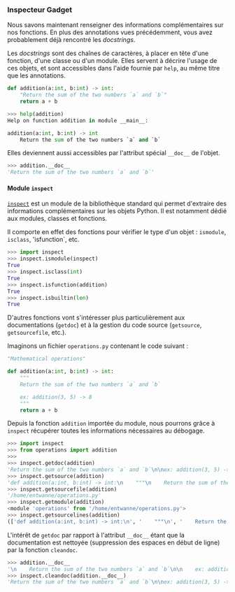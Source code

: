 ### Inspecteur Gadget

Nous savons maintenant renseigner des informations complémentaires sur nos fonctions.
En plus des annotations vues précédemment, vous avez probablement déjà rencontré les *docstrings*.

Les *docstrings* sont des chaînes de caractères, à placer en tête d'une fonction, d'une classe ou d'un module.
Elles servent à décrire l'usage de ces objets, et sont accessibles dans l'aide fournie par `help`, au même titre que les annotations.

```python
def addition(a:int, b:int) -> int:
    "Return the sum of the two numbers `a` and `b`"
    return a + b
```

```python
>>> help(addition)
Help on function addition in module __main__:

addition(a:int, b:int) -> int
    Return the sum of the two numbers `a` and `b`
```

Elles deviennent aussi accessibles par l'attribut spécial `__doc__` de l'objet.

```python
>>> addition.__doc__
'Return the sum of the two numbers `a` and `b`'
```

#### Module `inspect`

[`inspect`](https://docs.python.org/3/library/inspect.html) est un module de la bibliothèque standard qui permet d'extraire des informations complémentaires sur les objets Python.
Il est notamment dédié aux modules, classes et fonctions.

Il comporte en effet des fonctions pour vérifier le type d'un objet : `ismodule`, `isclass`, 'isfunction`, etc.

```python
>>> import inspect
>>> inspect.ismodule(inspect)
True
>>> inspect.isclass(int)
True
>>> inspect.isfunction(addition)
True
>>> inspect.isbuiltin(len)
True
```

D'autres fonctions vont s'intéresser plus particulièrement aux documentations (`getdoc`) et à la gestion du code source (`getsource`, `getsourcefile`, etc.).

Imaginons un fichier `operations.py` contenant le code suivant :

```python
"Mathematical operations"

def addition(a:int, b:int) -> int:
    """
    Return the sum of the two numbers `a` and `b`

    ex: addition(3, 5) -> 8
    """
    return a + b
```

Depuis la fonction `addition` importée du module, nous pourrons grâce à `inspect` récupérer toutes les informations nécessaires au débogage.

```python
>>> import inspect
>>> from operations import addition
>>>
>>> inspect.getdoc(addition)
'Return the sum of the two numbers `a` and `b`\n\nex: addition(3, 5) -> 8'
>>> inspect.getsource(addition)
'def addition(a:int, b:int) -> int:\n    """\n    Return the sum of the two numbers `a` and `b`\n\n    ex: addition(3, 5) -> 8\n    """\n    return a + b\n'
>>> inspect.getsourcefile(addition)
'/home/entwanne/operations.py'
>>> inspect.getmodule(addition)
<module 'operations' from '/home/entwanne/operations.py'>
>>> inspect.getsourcelines(addition)
(['def addition(a:int, b:int) -> int:\n', '    """\n', '    Return the sum of the two numbers `a` and `b`\n', '\n', '    ex: addition(3, 5) -> 8\n', '    """\n', '    return a + b\n'], 3)
```

L'intérêt de `getdoc` par rapport à l'attribut `__doc__` étant que la documentation est nettoyée (suppression des espaces en début de ligne) par la fonction `cleandoc`.

```python
>>> addition.__doc__
'\n    Return the sum of the two numbers `a` and `b`\n\n    ex: addition(3, 5) -> 8\n    '
>>> inspect.cleandoc(addition.__doc__)
'Return the sum of the two numbers `a` and `b`\n\nex: addition(3, 5) -> 8'
```
